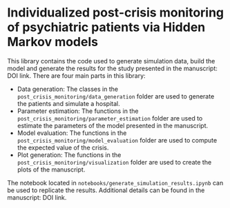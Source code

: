 # Individualized post-crisis monitoring of psychiatric patients via Hidden Markov models

This library contains the code used to generate simulation data, build the model and generate the results for the study
presented in the manuscript: DOI link. There are four main parts in this library:

- Data generation: The classes in the `post_crisis_monitoring/data_generation` folder are used to generate the patients and
  simulate a hospital.
- Parameter estimation: The functions in the `post_crisis_monitoring/parameter_estimation` folder are used to estimate the
  parameters of the model presented in the manuscript.
- Model evaluation: The functions in the `post_crisis_monitoring/model_evaluation` folder are used to compute the expected
  value of the crisis.
- Plot generation: The functions in the `post_crisis_monitoring/visualization` folder are used to create the plots of the
  manuscript.

The notebook located in `notebooks/generate_simulation_results.ipynb` can be used to replicate the results. Additional
details can be found in the manuscript: DOI link.
